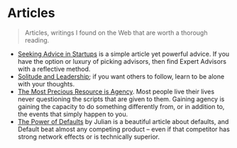 # Articles

> Articles, writings I found on the Web that are worth a thorough reading.

- [Seeking Advice in Startups](https://nuances.substack.com/p/seeking-advice-in-startups) is a simple article yet powerful advice. If you have the option or luxury of picking advisors, then find Expert Advisors with a reflective method.
- [Solitude and Leadership](https://theamericanscholar.org/solitude-and-leadership/); if you want others to follow, learn to be alone with your thoughts.
- [The Most Precious Resource is Agency](https://simonsarris.substack.com/p/the-most-precious-resource-is-agency). Most people live their lives never questioning the scripts that are given to them. Gaining agency is gaining the capacity to do something differently from, or in addition to, the events that simply happen to you.
- [The Power of Defaults](https://julian.digital/2021/12/20/the-power-of-defaults/) by Julian is a beautiful article about defaults, and Default beat almost any competing product – even if that competitor has strong network effects or is technically superior.